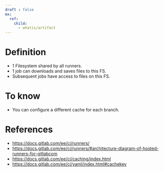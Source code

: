 ```yaml
---
draft : false
mx:
  ref:
    child:
      - whatis/artifact
---
```



# Definition
- 1 Filesystem shared by all runners.
- 1 job can downloads and saves files to this FS.
- Subsequent jobs have access to files on this FS.

# To know
- You can configure a different cache for each branch.

# References
- https://docs.gitlab.com/ee/ci/runners/
- https://docs.gitlab.com/ee/ci/runners/#architecture-diagram-of-hosted-runners-for-gitlabcom
- https://docs.gitlab.com/ee/ci/caching/index.html
- https://docs.gitlab.com/ee/ci/yaml/index.html#cachekey
